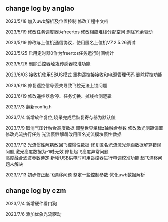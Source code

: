 ## change log by anglao

2023/5/18 	加入uwb解析及位置控制 修改工程中文档

2023/5/19 	修改任务调度器为freertos 修改相应堆栈分配空间 删除冗余驱动

2023/5/19 	修改与上位机通信协议，使用匿名上位机V7.2.5.26调试

2023/5/25 	启用定时器0作为freertos任务运行时间统计

2023/5/26 	删除遥控器触发传感器校准功能

2023/6/03	接收机使用SBUS模式
			重构遥控接接收和电源管理代码
			删除程控功能
		  
2023/6/18 	修复遥控信号丢失导致飞控无法上锁问题

2023/6/19 	修改遥控器急停、任务切换、掉线检测逻辑

2023/7/3  	翻新config.h


2023/7/4  	新增软件复位,烧录完成后恢复寄存器为默认值

2023/7/9	取消气压计融合高度数据
			调整世界坐标z轴融合参数
			修改激光测距偏置
			修改光流执行任务 
			光流惯性解耦改用匿名光流模块惯性数据
		
2023/7/12  	光流惯性解耦改回飞控惯性数据
			修复匿名光流激光测距数据解算错误问题,激光高度数据为-1时无效
			修复起飞高度异常问题	
			高度融合滤波参数待定
			新增USB供电时可用遥控器进行电调校准功能
			起飞漂移问题未解决
			
2023/7/13  	初步修正起飞漂移问题
			整定一些控制参数
			优化uwb数据解析
			
## change log by czm


2023/7/4  	新增硬件看门狗

2023/7/6  	添加优象光流驱动


